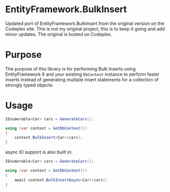 # EntityFramework.BulkInsert
Updated port of EntityFramework.BulkInsert from the original version on the Codeplex site. This is not my original project, this is to keep it going and add minor updates.  The original is hosted on Codeplex.

# Purpose
The purpose of this library is for performing Bulk Inserts using EntityFramework 6 and your existing `DbContext` instance to perform faster inserts instead of generating multiple insert statements for a collection of strongly typed objects.

# Usage

```cs
IEnumerable<Car> cars = GenerateCars();

using (var context = GetDbContext())
{
    context.BulkInsert<Car>(cars);
}
```

async IO support is also built in:

```cs
IEnumerable<Car> cars = GenerateCars();

using (var context = GetDbContext())
{
    await context.BulkInsertAsync<Car>(cars);
}
```